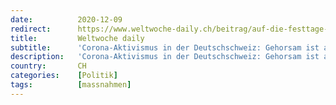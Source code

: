 ```yaml
---
date:          2020-12-09
redirect:      https://www.weltwoche-daily.ch/beitrag/auf-die-festtage-hat-der-corona-aktivismus-die-deutschschweiz-erreicht-gehorsam-ist-angesagt-egal-ob-es-etwas-nuetzt/
title:         Weltwoche daily
subtitle:      'Corona-Aktivismus in der Deutschschweiz: Gehorsam ist angesagt, egal ob es etwas nützt'
description:   'Corona-Aktivismus in der Deutschschweiz: Gehorsam ist angesagt, egal ob es etwas nützt'
country:       CH
categories:    [Politik]
tags:          [massnahmen]
---
```

